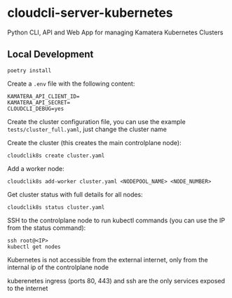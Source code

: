 # cloudcli-server-kubernetes

Python CLI, API and Web App for managing Kamatera Kubernetes Clusters

## Local Development

```
poetry install
```

Create a `.env` file with the following content:

```
KAMATERA_API_CLIENT_ID=
KAMATERA_API_SECRET=
CLOUDCLI_DEBUG=yes
```

Create the cluster configuration file, you can use the example `tests/cluster_full.yaml`, just change the cluster name

Create the cluster (this creates the main controlplane node):

```
cloudclik8s create cluster.yaml
```

Add a worker node:

```
cloudclik8s add-worker cluster.yaml <NODEPOOL_NAME> <NODE_NUMBER>
```

Get cluster status with full details for all nodes:

```
cloudclik8s status cluster.yaml
```

SSH to the controlplane node to run kubectl commands (you can use the IP from the status command):

```
ssh root@<IP>
kubectl get nodes
```

Kubernetes is not accessible from the external internet, only from the internal ip of the controlplane node

kuberenetes ingress (ports 80, 443) and ssh are the only services exposed to the internet
